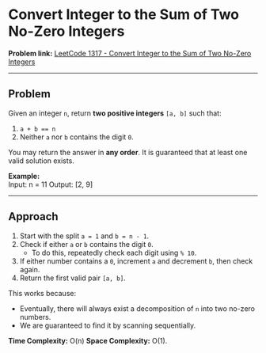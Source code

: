 # Convert Integer to the Sum of Two No-Zero Integers

**Problem link:** [LeetCode 1317 - Convert Integer to the Sum of Two No-Zero Integers](https://leetcode.com/problems/convert-integer-to-the-sum-of-two-no-zero-integers/)

---

## Problem
Given an integer `n`, return **two positive integers** `[a, b]` such that:

1. `a + b == n`
2. Neither `a` nor `b` contains the digit `0`.

You may return the answer in **any order**. It is guaranteed that at least one valid solution exists.

**Example:**  
Input: n = 11
Output: [2, 9]


---

## Approach

1. Start with the split `a = 1` and `b = n - 1`.  
2. Check if either `a` or `b` contains the digit `0`.  
   - To do this, repeatedly check each digit using `% 10`.  
3. If either number contains a `0`, increment `a` and decrement `b`, then check again.  
4. Return the first valid pair `[a, b]`.  

This works because:
- Eventually, there will always exist a decomposition of `n` into two no-zero numbers.
- We are guaranteed to find it by scanning sequentially.

**Time Complexity:** O(n)
**Space Complexity:** O(1).  
